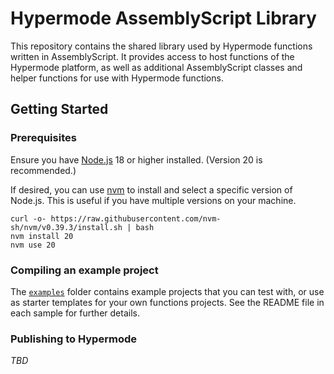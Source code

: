 # Hypermode AssemblyScript Library

This repository contains the shared library used by Hypermode functions written in AssemblyScript.
It provides access to host functions of the Hypermode platform, as well as additional
AssemblyScript classes and helper functions for use with Hypermode functions.

## Getting Started

### Prerequisites

Ensure you have [Node.js](https://nodejs.org/) 18 or higher installed. (Version 20 is recommended.)

If desired, you can use [nvm](https://github.com/nvm-sh/nvm/blob/master/README.md) to install
and select a specific version of Node.js. This is useful if you have multiple versions on your machine.

```
curl -o- https://raw.githubusercontent.com/nvm-sh/nvm/v0.39.3/install.sh | bash
nvm install 20
nvm use 20
```

### Compiling an example project

The [`examples`](./examples/) folder contains example projects that you can test with,
or use as starter templates for your own functions projects.
See the README file in each sample for further details.

### Publishing to Hypermode

_TBD_
